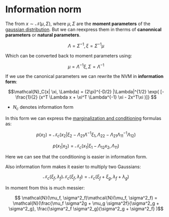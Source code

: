 # Information norm
The from $x \sim \mathcal{N}(\mu, \Sigma)$, where $\mu, \Sigma$ are the **moment parameters** of the [gaussian distribution](multivariate_gausasian.md). But we can reexpress them in therms of **canonnical parameters** or **natural parameters**. 

$$\Lambda = \Sigma^{-1}, \xi=\Sigma^{-1}\mu$$

Which can be converted back to moment parameters using:

$$\mu = \Lambda^{-1}\xi, \Sigma = \Lambda^{-1}$$

If we use the canonical parameters we can rewrite the NVM in **information form**:

$$\mathcal{N}_C(x| \xi, \Lambda) = (2\pi)^{-D/2} |\Lambda|^{1/2} \exp{ [- \frac{1}{2} (x^T \Lambda x + \xi^T \Lambda^{-1} \xi - 2x^T\xi )]} $$
* $N_c$ denotes information form


In this form we can express the [marginalization and conditioning](joint_gaussian_inference.md) formulas as:

$$p(x_2) = \mathcal{N}_c (x_2| \xi_2 - \Lambda_{21}\Lambda^{-1} \xi_1, \Lambda_{22} - \Lambda_{21}\Lambda^{-1}_{11}\Lambda_{12}) $$

$$p(x_1|x_2) = \mathcal{N}_c(x_1| \xi_1 - \Lambda_{12}x_2, \Lambda_{11}) $$

Here we can see that the conditioning is easier in information form.

Also information form makes it easier to multiply two Gaussians:

$$\mathcal{N}_c(\xi_f, \lambda_f)\mathcal{N}_c(\xi_f, \lambda_f) = \mathcal{N}_c(\xi_f + \xi_g, \lambda_f + \lambda_g) $$


In moment from this is much messier:

$$ \mathcal{N}(\mu_f, \sigma^2_f)\mathcal{N}(\mu_f, \sigma^2_f) = \mathcal{N}(\frac{\mu_f \sigma^2g + \mu_g \sigma^2f}{\sigma^2_g + \sigma^2_g}, \frac{\sigma^2_f \sigma^2_g}{\sigma^2_g + \sigma^2_f} )$$